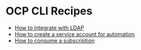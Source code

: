 # OCP CLI Recipes

- [How to integrate with LDAP](ocp_ldap.md)
- [How to create a service account for automation](service_account.md)
- [How to consume a subscription](subscription_manager.md)